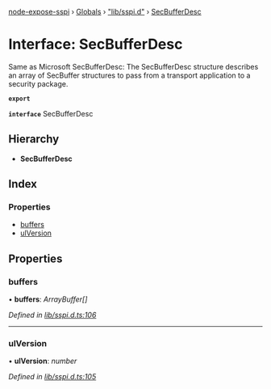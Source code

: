 [node-expose-sspi](../README.md) › [Globals](../globals.md) › ["lib/sspi.d"](../modules/_lib_sspi_d_.md) › [SecBufferDesc](_lib_sspi_d_.secbufferdesc.md)

# Interface: SecBufferDesc

Same as Microsoft SecBufferDesc: The SecBufferDesc structure describes
an array of SecBuffer structures to pass from a transport application
to a security package.

**`export`** 

**`interface`** SecBufferDesc

## Hierarchy

* **SecBufferDesc**

## Index

### Properties

* [buffers](_lib_sspi_d_.secbufferdesc.md#buffers)
* [ulVersion](_lib_sspi_d_.secbufferdesc.md#ulversion)

## Properties

###  buffers

• **buffers**: *ArrayBuffer[]*

*Defined in [lib/sspi.d.ts:106](https://github.com/jlguenego/node-expose-sspi/blob/9a7ed80/lib/sspi.d.ts#L106)*

___

###  ulVersion

• **ulVersion**: *number*

*Defined in [lib/sspi.d.ts:105](https://github.com/jlguenego/node-expose-sspi/blob/9a7ed80/lib/sspi.d.ts#L105)*
